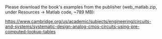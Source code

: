 Please download the book's examples from the publisher (web_matlab.zip, under Resources &rarr; Matlab code, ~789 MB):  

https://www.cambridge.org/us/academic/subjects/engineering/circuits-and-systems/systematic-design-analog-cmos-circuits-using-pre-computed-lookup-tables
